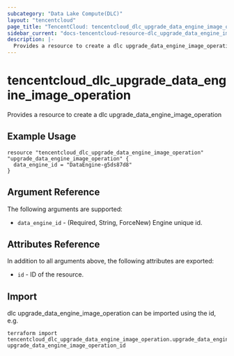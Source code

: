 ```yaml
---
subcategory: "Data Lake Compute(DLC)"
layout: "tencentcloud"
page_title: "TencentCloud: tencentcloud_dlc_upgrade_data_engine_image_operation"
sidebar_current: "docs-tencentcloud-resource-dlc_upgrade_data_engine_image_operation"
description: |-
  Provides a resource to create a dlc upgrade_data_engine_image_operation
---
```


# tencentcloud_dlc_upgrade_data_engine_image_operation

Provides a resource to create a dlc upgrade_data_engine_image_operation

## Example Usage

```hcl
resource "tencentcloud_dlc_upgrade_data_engine_image_operation" "upgrade_data_engine_image_operation" {
  data_engine_id = "DataEngine-g5ds87d8"
}
```

## Argument Reference

The following arguments are supported:

* `data_engine_id` - (Required, String, ForceNew) Engine unique id.

## Attributes Reference

In addition to all arguments above, the following attributes are exported:

* `id` - ID of the resource.



## Import

dlc upgrade_data_engine_image_operation can be imported using the id, e.g.

```
terraform import tencentcloud_dlc_upgrade_data_engine_image_operation.upgrade_data_engine_image_operation upgrade_data_engine_image_operation_id
```

